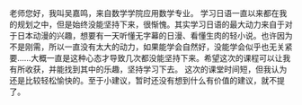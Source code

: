 老师您好，我叫吴嘉鸣，来自数学学院应用数学专业。
学习日语一直以来都在我的规划之中，但是始终没能坚持下来，很惭愧。其实学习日语的最大动力来自于对于日本动漫的兴趣，想要有一天听懂无字幕的日漫、看懂生肉的轻小说。也许因为不是刚需，所以一直没有太大的动力，如果能学会自然好，没能学会似乎也无关紧要……大概一直是这种心态才导致几次都没能坚持下来。希望这次的课程可以让我有所收获，并能找到其中的乐趣，坚持学习下去。
这次的课堂时间短，但我认为还是比较轻松愉快的。至于小建议，暂时还没有想到什么有价值的建议，就不提了。
